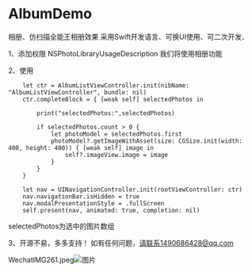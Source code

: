 # AlbumDemo
相册、仿扫描全能王相册效果
采用Swift开发语言、可换UI使用、可二次开发、

1、添加权限
         <key>NSPhotoLibraryUsageDescription</key>
	       <string>我们将使用相册功能</string>

2、使用
        
        let ctr = AlbumListViewController.init(nibName: "AlbumListViewController", bundle: nil)
        ctr.completeBlock = { [weak self] selectedPhotos in
            
            print("selectedPhotos:",selectedPhotos)
            
            if selectedPhotos.count > 0 {
                let photoModel = selectedPhotos.first
                photoModel?.getImageWithAsset(size: CGSize.init(width: 400, height: 400)) { [weak self] image in
                    self?.imageView.image = image
                }
            }
        }
        
        let nav = UINavigationController.init(rootViewController: ctr)
        nav.navigationBar.isHidden = true
        nav.modalPresentationStyle = .fullScreen
        self.present(nav, animated: true, completion: nil)
        
        
        
 selectedPhotos为选中的图片数组
 
 
 3、开源不易，多多支持！
 如有任何问题，请联系1490686428@qq.com
  
  WechatIMG261.jpeg![图片](https://user-images.githubusercontent.com/4113652/236540994-f70fe013-2d36-4873-b9b2-288dcb0181ca.png)


 
 
 




